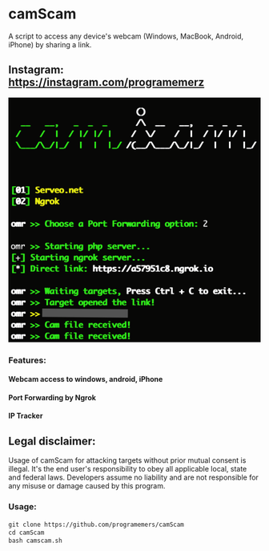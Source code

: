 # camScam

A script to access any device's webcam (Windows, MacBook, Android, iPhone) by sharing a link.

## Instagram: https://instagram.com/programemerz

![](images.png)

### Features:

#### Webcam access to windows, android, iPhone
#### Port Forwarding by Ngrok
#### IP Tracker

## Legal disclaimer:

Usage of camScam for attacking targets without prior mutual consent is illegal. It's the end user's responsibility to obey all applicable local, state and federal laws. Developers assume no liability and are not responsible for any misuse or damage caused by this program. 

### Usage:
```
git clone https://github.com/programemers/camScam
cd camScam
bash camscam.sh
```
